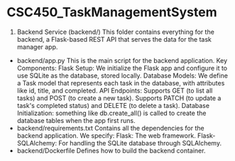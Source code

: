 # CSC450_TaskManagementSystem

1. Backend Service (backend/)
This folder contains everything for the backend, a Flask-based REST API that serves the data for the task manager app.

- backend/app.py
This is the main script for the backend application.
Key Components:
    Flask Setup: We initialize the Flask app and configure it to use SQLite as the database, stored locally.
    Database Models: We define a Task model that represents each task in the database, with attributes like id, title, and completed.
    API Endpoints:
        Supports GET (to list all tasks) and POST (to create a new task).
        Supports PATCH (to update a task's completed status) and DELETE (to delete a task).
    Database Initialization: something like db.create_all() is called to create the database tables when the app first runs.
- backend/requirements.txt
    Contains all the dependencies for the backend application. We specify:
    Flask: The web framework.
    Flask-SQLAlchemy: For handling the SQLite database through SQLAlchemy.
- backend/Dockerfile
    Defines how to build the backend container.
